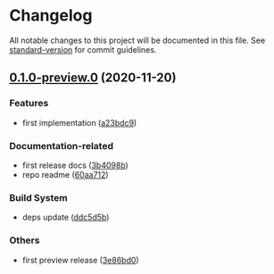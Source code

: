 # Changelog

All notable changes to this project will be documented in this file. See [standard-version](https://github.com/conventional-changelog/standard-version) for commit guidelines.

## [0.1.0-preview.0](https://github.com/avolantis/ts-guid/compare/a23bdc96ae75bacf9fa7c04eca100c688c4660a2...v0.1.0-preview.0) (2020-11-20)


### Features

* first implementation ([a23bdc9](https://github.com/avolantis/ts-guid/commit/a23bdc96ae75bacf9fa7c04eca100c688c4660a2))


### Documentation-related

* first release docs ([3b4098b](https://github.com/avolantis/ts-guid/commit/3b4098b75e451fe0f52910259bb417f06673adf0))
* repo readme ([60aa712](https://github.com/avolantis/ts-guid/commit/60aa712768c924aa79611135a53fc5e79371a307))


### Build System

* deps update ([ddc5d5b](https://github.com/avolantis/ts-guid/commit/ddc5d5b7de4bde82b05ef9b4100d623852a5384f))


### Others

* first preview release ([3e86bd0](https://github.com/avolantis/ts-guid/commit/3e86bd0839e5aa0aacb44491cd28ae3827530eec))
